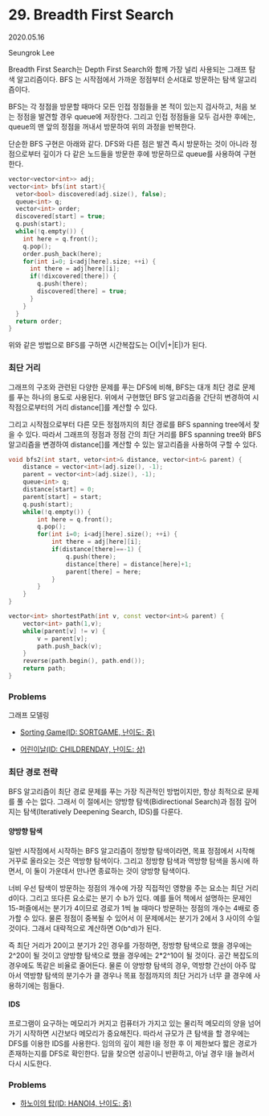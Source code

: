 # 29. Breadth First Search

2020.05.16

Seungrok Lee



Breadth First Search는 Depth First Search와 함께 가장 널리 사용되는 그래프 탐색 알고리즘이다. BFS 는 시작점에서 가까운 정점부터 순서대로 방문하는 
탐색 알고리즘이다.

BFS는 각 정점을 방문할 때마다 모든 인접 정점들을 본 적이 있는지 검사하고, 처음 보는 정점을 발견할 경우 queue에 저장한다. 그리고 인접 정점들을 모두 
검사한 후에는, queue의 맨 앞의 정점을 꺼내서 방문하여 위의 과정을 반복한다.

단순한 BFS 구현은 아래와 같다. DFS와 다른 점은 발견 즉시 방문하는 것이 아니라 정점으로부터 깊이가 다 같은 노드들을 방문한 후에 방문하므로 queue를 
사용하여 구현한다.

```c++
vector<vector<int>> adj;
vector<int> bfs(int start){
  vetor<bool> discovered(adj.size(), false);
  queue<int> q;
  vector<int> order;
  discovered[start] = true;
  q.push(start);
  while(!q.empty()) {
    int here = q.front();
    q.pop();
    order.push_back(here);
    for(int i=0; i<adj[here].size; ++i) {
      int there = adj[here][i];
      if(!dixcovered[there]) {
        q.push(there);
        discovered[there] = true;
      }
    }
  }
  return order;
}
```

위와 같은 방법으로 BFS를 구하면 시간복잡도는 O(|V|+|E|)가 된다.



### 최단 거리

그래프의 구조와 관련된 다양한 문제를 푸는 DFS에 비해, BFS는 대개 최단 경로 문제를 푸는 하나의 용도로 사용된다. 위에서 구현했던 BFS 알고리즘을 간단히 변경하여 시작점으로부터의 거리 distance[]를 계산할 수 있다.

그리고 시작점으로부터 다른 모든 정점까지의 최단 경로를 BFS spanning tree에서 찾을 수 있다. 따라서 그래프의 정점과 정점 간의 최단 거리를 BFS spanning tree와 BFS 알고리즘을 변경하여 distance[]를 계산할 수 있는 알고리즘을 사용하여 구할 수 있다. 

```c++
void bfs2(int start, vetor<int>& distance, vector<int>& parent) {
    distance = vector<int>(adj.size(), -1);
    parent = vector<int>(adj.size(), -1);
    queue<int> q;
    distance[start] = 0;
    parent[start] = start;
    q.push(start);
    while(!q.empty()) {
        int here = q.front();
        q.pop();
        for(int i=0; i<adj[here].size(); ++i) {
            int there = adj[here][i];
            if(distance[there]==-1) {
                q.push(there);
                distance[there] = distance[here]+1;
                parent[there] = here;
            }
        }
    }
}

vector<int> shortestPath(int v, const vector<int>& parent) {
    vector<int> path(1,v);
    while(parent[v] != v) {
        v = parent[v];
        path.push_back(v);
    }
    reverse(path.begin(), path.end());
    return path;
}
```



### Problems

그래프 모델링

- [Sorting Game(ID: SORTGAME, 난이도: 중)](https://www.algospot.com/judge/problem/read/SORTGAME)

- [어린이날(ID: CHILDRENDAY, 난이도: 상)](https://www.algospot.com/judge/problem/read/CHILDRENDAY)




### 최단 경로 전략

BFS 알고리즘이 최단 경로 문제를 푸는 가장 직관적인 방법이지만, 항상 최적으로 문제를 풀 수는 없다. 그래서 이 절에서는 양방향 탐색(Bidirectional Search)과 점점 깊어지는 탐색(Iteratively Deepening Search, IDS)를 다룬다.


#### 양방향 탐색

일반 시작점에서 시작하는 BFS 알고리즘이 정방향 탐색이라면, 목표 정점에서 시작해 거꾸로 올라오는 것은 역방향 탐색이다. 그리고 정방향 탐색과 역방향 탐색을 동시에 하면서, 이 둘이 가운데서 만나면 종료하는 것이 양방향 탐색이다.  

너비 우선 탐색이 방문하는 정점의 개수에 가장 직접적인 영향을 주는 요소는 최단 거리 d이다. 그리고 또다른 요소로는 분기 수 b가 있다. 예를 들어 책에서 설명하는 문제인 15-퍼즐에서는 분기가 4이므로 경로가 1씩 늘 때마다 방문하는 정점의 개수는 4배로 증가할 수 있다. 물론 정점이 중복될 수 있어서 이 문제에서는 분기가 2에서 3 사이의 수일 것이다. 그래서 대략적으로 계산하면 O(b^d)가 된다.

즉 최단 거리가 20이고 분기가 2인 경우를 가정하면, 정방향 탐색으로 했을 경우에는 2^20이 될 것이고 양방향 탐색으로 했을 경우에는 2*2^10이 될 것이다. 공간 복잡도의 경우에도 똑같은 비율로 줄어든다. 물론 이 양방향 탐색의 경우, 역방향 간선이 아주 많아서 역방향 탐색의 분기수가 클 경우나 목표 정점까지의 최단 거리가 너무 클 경우에 사용하기에는 힘들다. 

#### IDS

프로그램이 요구하는 메모리가 커지고 컴퓨터가 가지고 있는 물리적 메모리의 양을 넘어가기 시작하면 시간보다 메모리가 중요해진다. 따라서 규모가 큰 탐색을 할 경우에는 DFS를 이용한 IDS를 사용한다. 임의의 깊이 제한 l을 정한 후 이 제한보다 짧은 경로가 존재하는지를 DFS로 확인한다. 답을 찾으면 성공이니 반환하고, 아닐 경우 l을 늘려서 다시 시도한다.

### Problems

- [하노이의 탑(ID: HANOI4, 난이도: 중)](https://www.algospot.com/judge/problem/read/HANOI4)
